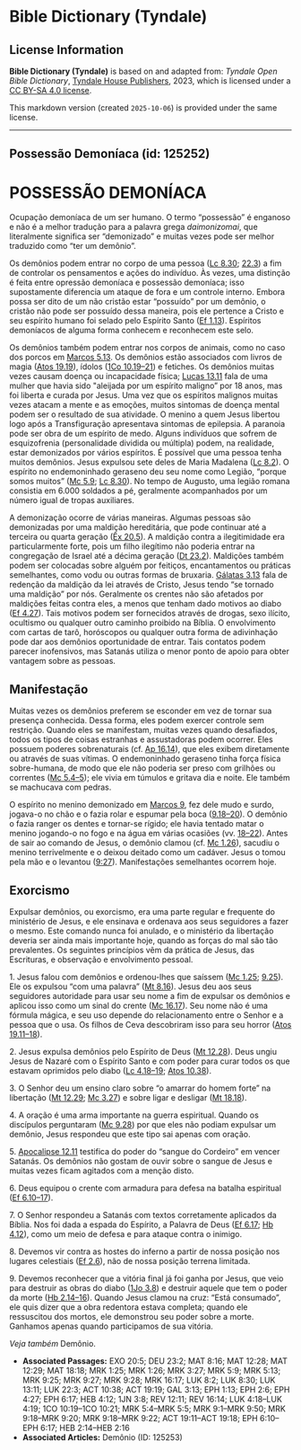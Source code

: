 # Bible Dictionary (Tyndale)

## License Information

**Bible Dictionary (Tyndale)** is based on and adapted from: _Tyndale Open Bible Dictionary_, [Tyndale House Publishers](https://tyndaleopenresources.com/), 2023, which is licensed under a [CC BY-SA 4.0 license](https://creativecommons.org/licenses/by-sa/4.0/legalcode.en).

This markdown version (created `2025-10-06`) is provided under the same license.



--------------------------------

## Possessão Demoníaca (id: 125252)

POSSESSÃO DEMONÍACA
===================

Ocupação demoníaca de um ser humano. O termo “possessão” é enganoso e não é a melhor tradução para a palavra grega *daimonizomai*, que literalmente significa ser “demonizado” e muitas vezes pode ser melhor traduzido como “ter um demônio”.

Os demônios podem entrar no corpo de uma pessoa ([Lc 8\.30](https://ref.ly/Luke8:30); [22\.3](https://ref.ly/Luke22:3)) a fim de controlar os pensamentos e ações do indivíduo. Às vezes, uma distinção é feita entre opressão demoníaca e possessão demoníaca; isso supostamente diferencia um ataque de fora e um controle interno. Embora possa ser dito de um não cristão estar “possuído” por um demônio, o cristão não pode ser possuído dessa maneira, pois ele pertence a Cristo e seu espírito humano foi selado pelo Espírito Santo ([Ef 1\.13](https://ref.ly/Eph1:13)). Espíritos demoníacos de alguma forma conhecem e reconhecem este selo.

Os demônios também podem entrar nos corpos de animais, como no caso dos porcos em [Marcos 5\.13](https://ref.ly/Mark5:13). Os demônios estão associados com livros de magia ([Atos 19\.19](https://ref.ly/Acts19:19)), ídolos ([1Co 10\.19–21](https://ref.ly/1Cor10:19-1Cor10:21)) e fetiches. Os demônios muitas vezes causam doença ou incapacidade física; [Lucas 13\.11](https://ref.ly/Luke13:11) fala de uma mulher que havia sido "aleijada por um espírito maligno” por 18 anos, mas foi liberta e curada por Jesus. Uma vez que os espíritos malignos muitas vezes atacam a mente e as emoções, muitos sintomas de doença mental podem ser o resultado de sua atividade. O menino a quem Jesus libertou logo após a Transfiguração apresentava sintomas de epilepsia. A paranoia pode ser obra de um espírito de medo. Alguns indivíduos que sofrem de esquizofrenia (personalidade dividida ou múltipla) podem, na realidade, estar demonizados por vários espíritos. É possível que uma pessoa tenha muitos demônios. Jesus expulsou sete deles de Maria Madalena ([Lc 8\.2](https://ref.ly/Luke8:2)). O espírito no endemoninhado geraseno deu seu nome como Legião, “porque somos muitos” ([Mc 5\.9](https://ref.ly/Mark5:9); [Lc 8\.30](https://ref.ly/Luke8:30)). No tempo de Augusto, uma legião romana consistia em 6\.000 soldados a pé, geralmente acompanhados por um número igual de tropas auxiliares.

A demonização ocorre de várias maneiras. Algumas pessoas são demonizadas por uma maldição hereditária, que pode continuar até a terceira ou quarta geração ([Êx 20\.5](https://ref.ly/Exod20:5)). A maldição contra a ilegitimidade era particularmente forte, pois um filho ilegítimo não poderia entrar na congregação de Israel até a décima geração ([Dt 23\.2](https://ref.ly/Deut23:2)). Maldições também podem ser colocadas sobre alguém por feitiços, encantamentos ou práticas semelhantes, como vodu ou outras formas de bruxaria. [Gálatas 3\.13](https://ref.ly/Gal3:13) fala de redenção da maldição da lei através de Cristo, Jesus tendo “se tornado uma maldição” por nós. Geralmente os crentes não são afetados por maldições feitas contra eles, a menos que tenham dado motivos ao diabo ([Ef 4\.27](https://ref.ly/Eph4:27)). Tais motivos podem ser fornecidos através de drogas, sexo ilícito, ocultismo ou qualquer outro caminho proibido na Bíblia. O envolvimento com cartas de tarô, horóscopos ou qualquer outra forma de adivinhação pode dar aos demônios oportunidade de entrar. Tais contatos podem parecer inofensivos, mas Satanás utiliza o menor ponto de apoio para obter vantagem sobre as pessoas.

Manifestação
------------

Muitas vezes os demônios preferem se esconder em vez de tornar sua presença conhecida. Dessa forma, eles podem exercer controle sem restrição. Quando eles se manifestam, muitas vezes quando desafiados, todos os tipos de coisas estranhas e assustadoras podem ocorrer. Eles possuem poderes sobrenaturais (cf. [Ap 16\.14](https://ref.ly/Rev16:14)), que eles exibem diretamente ou através de suas vítimas. O endemoninhado geraseno tinha força física sobre\-humana, de modo que ele não poderia ser preso com grilhões ou correntes ([Mc 5\.4–5](https://ref.ly/Mark5:4-Mark5:5)); ele vivia em túmulos e gritava dia e noite. Ele também se machucava com pedras.

O espírito no menino demonizado em [Marcos 9](https://ref.ly/Mark9:1-Mark9:50), fez dele mudo e surdo, jogava\-o no chão e o fazia rolar e espumar pela boca ([9\.18–20](https://ref.ly/Mark9:18-Mark9:20)). O demônio o fazia ranger os dentes e tornar\-se rígido; ele havia tentado matar o menino jogando\-o no fogo e na água em várias ocasiões (vv. [18–22](https://ref.ly/Mark9:18-Mark9:22)). Antes de sair ao comando de Jesus, o demônio clamou (cf. [Mc 1\.26](https://ref.ly/Mark1:26)), sacudiu o menino terrivelmente e o deixou deitado como um cadáver. Jesus o tomou pela mão e o levantou ([9:27](https://ref.ly/Mark9:27)). Manifestações semelhantes ocorrem hoje.

Exorcismo
---------

Expulsar demônios, ou exorcismo, era uma parte regular e frequente do ministério de Jesus, e ele ensinava e ordenava aos seus seguidores a fazer o mesmo. Este comando nunca foi anulado, e o ministério da libertação deveria ser ainda mais importante hoje, quando as forças do mal são tão prevalentes. Os seguintes princípios vêm da prática de Jesus, das Escrituras, e observação e envolvimento pessoal.

1\. Jesus falou com demônios e ordenou\-lhes que saíssem ([Mc 1\.25](https://ref.ly/Mark1:25); [9\.25](https://ref.ly/Mark9:25)). Ele os expulsou “com uma palavra” ([Mt 8\.16](https://ref.ly/Matt8:16)). Jesus deu aos seus seguidores autoridade para usar seu nome a fim de expulsar os demônios e aplicou isso como um sinal do crente ([Mc 16\.17](https://ref.ly/Mark16:17)). Seu nome não é uma fórmula mágica, e seu uso depende do relacionamento entre o Senhor e a pessoa que o usa. Os filhos de Ceva descobriram isso para seu horror ([Atos 19\.11–18](https://ref.ly/Acts19:11-Acts19:18)).

2\. Jesus expulsa demônios pelo Espírito de Deus ([Mt 12\.28](https://ref.ly/Matt12:28)). Deus ungiu Jesus de Nazaré com o Espírito Santo e com poder para curar todos os que estavam oprimidos pelo diabo ([Lc 4\.18–19](https://ref.ly/Luke4:18-Luke4:19); [Atos 10\.38](https://ref.ly/Acts10:38)).

3\. O Senhor deu um ensino claro sobre “o amarrar do homem forte” na libertação ([Mt 12\.29](https://ref.ly/Matt12:29); [Mc 3\.27](https://ref.ly/Mark3:27)) e sobre ligar e desligar ([Mt 18\.18](https://ref.ly/Matt18:18)).

4\. A oração é uma arma importante na guerra espiritual. Quando os discípulos perguntaram ([Mc 9\.28](https://ref.ly/Mark9:28)) por que eles não podiam expulsar um demônio, Jesus respondeu que este tipo sai apenas com oração.

5\. [Apocalipse 12\.11](https://ref.ly/Rev12:11) testifica do poder do “sangue do Cordeiro” em vencer Satanás. Os demônios não gostam de ouvir sobre o sangue de Jesus e muitas vezes ficam agitados com a menção disto.

6\. Deus equipou o crente com armadura para defesa na batalha espiritual ([Ef 6\.10–17](https://ref.ly/Eph6:10-Eph6:17)).

7\. O Senhor respondeu a Satanás com textos corretamente aplicados da Bíblia. Nos foi dada a espada do Espírito, a Palavra de Deus ([Ef 6\.17](https://ref.ly/Eph6:17); [Hb 4\.12](https://ref.ly/Heb4:12)), como um meio de defesa e para ataque contra o inimigo.

8\. Devemos vir contra as hostes do inferno a partir de nossa posição nos lugares celestiais ([Ef 2\.6](https://ref.ly/Eph2:6)), não de nossa posição terrena limitada.

9\. Devemos reconhecer que a vitória final já foi ganha por Jesus, que veio para destruir as obras do diabo ([1Jo 3\.8](https://ref.ly/1John3:8)) e destruir aquele que tem o poder da morte ([Hb 2\.14–16](https://ref.ly/Heb2:14-Heb2:16)). Quando Jesus clamou na cruz: “Está consumado”, ele quis dizer que a obra redentora estava completa; quando ele ressuscitou dos mortos, ele demonstrou seu poder sobre a morte. Ganhamos apenas quando participamos de sua vitória.

*Veja também* Demônio.

* **Associated Passages:** EXO 20:5; DEU 23:2; MAT 8:16; MAT 12:28; MAT 12:29; MAT 18:18; MRK 1:25; MRK 1:26; MRK 3:27; MRK 5:9; MRK 5:13; MRK 9:25; MRK 9:27; MRK 9:28; MRK 16:17; LUK 8:2; LUK 8:30; LUK 13:11; LUK 22:3; ACT 10:38; ACT 19:19; GAL 3:13; EPH 1:13; EPH 2:6; EPH 4:27; EPH 6:17; HEB 4:12; 1JN 3:8; REV 12:11; REV 16:14; LUK 4:18–LUK 4:19; 1CO 10:19–1CO 10:21; MRK 5:4–MRK 5:5; MRK 9:1–MRK 9:50; MRK 9:18–MRK 9:20; MRK 9:18–MRK 9:22; ACT 19:11–ACT 19:18; EPH 6:10–EPH 6:17; HEB 2:14–HEB 2:16
* **Associated Articles:** Demônio (ID: 125253)

